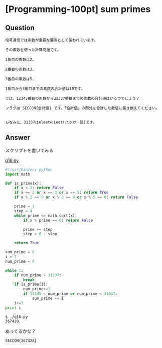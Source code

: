 # [Programming-100pt] sum primes

## Question

```plane
暗号通信では素数が重要な要素として使われています。

その素数を使った計算問題です。

1番目の素数は2、

2番目の素数は3、

3番目の素数は5、

1番目から3番目までの素数の合計値は10です。

では、12345番目の素数から31337番目までの素数の合計値はいくつでしょう？

フラグは SECCON{合計値} です。「合計値」の部分を合計した数値に置き換えてください。


ちなみに、31337はeleetのLeet(ハッカー語)です。
```

## Answer

スクリプトを書いてみる

[q16.py](q16.py)

```python
#!/usr/bin/env python
import math

def is_prime(x):
    if x < 2: return False 
    if x == 2 or x == 3 or x == 5: return True 
    if x % 2 == 0 or x % 3 == 0 or x % 5 == 0: return False 

    prime = 7
    step = 4
    while prime <= math.sqrt(x):
        if x % prime == 0: return False

        prime += step
        step = 6 - step

    return True

sum_prime = 0
i = 2
num_prime = 0

while 1:
    if num_prime > 31337:
        break
    if is_prime(i):
        num_prime+=1
        if 12345 < num_prime or num_prime < 31337:
            sum_prime += i
    i+=1
print i
```

```plane
$ ./q16.py
367428
```

あってるかな？

`SECCON{367428}`